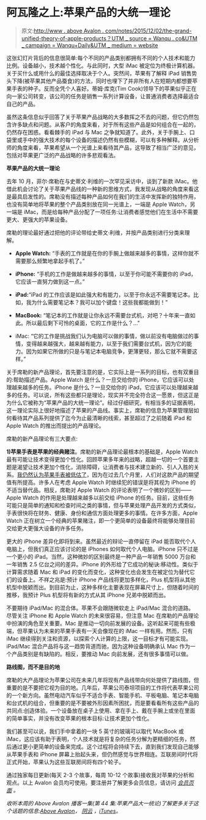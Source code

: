 # 阿瓦隆之上:苹果产品的大统一理论

> 原文:[http://www . above Avalon . com/notes/2015/12/02/the-grand-unified-theory-of-apple-products？UTM _ source = Wanqu . co&UTM _ campaign = Wanqu+Daily&UTM _ medium = website](http://www.aboveavalon.com/notes/2015/12/02/the-grand-unified-theory-of-apple-products?utm_source=wanqu.co&utm_campaign=Wanqu+Daily&utm_medium=website)

这张幻灯片背后的信息很简单:每个不同的产品类别都拥有不同的个人技术和能力比例。设备越小，技术越个性化。与此同时，大型 iMac 被定位为终极计算机器。关于买什么或用什么的最佳选择取决于个人。突然间，苹果有了解释 iPad 销售势头下降(被苹果其他产品蚕食)的方法，同时也埋下了并非所有人在短期内都想要苹果手表的种子。反而全凭个人喜好。蒂姆·库克(Tim Cook)领导下的苹果似乎正在向一家公司转变，该公司的任务是销售一系列计算设备，让普通消费者选择最适合自己的产品。

虽然这条信息似乎回答了关于苹果产品战略的大多数挥之不去的问题，但它仍然包含许多缺点和问题。从客户的角度来看，对于所有这些产品是如何组合在一起的，仍然存在困惑。看看棘手的 iPad 与 Mac 之争就知道了。此外，关于手腕上、口袋里或手中的强大技术的每个设备的描述仍然有些模糊，可以有多种解释。从分析师的角度来看，苹果希望从一个光谱上来看待其产品，这导致了相当广泛的意见，包括对苹果更广泛的产品战略的许多悲观看法。

**苹果产品的大统一理论**

去年 10 月，菲尔·席勒在与史蒂文·利维的一次罕见采访中，谈到了新款 iMac。他借此机会讨论了关于苹果产品线的一种新的思维方式，我发现从战略的角度来看这是最具启发性的。席勒没有描述每种产品如何在我们的生活中发挥新的独特作用，也没有简单地将苹果的整个产品类别放在同一光谱上，一端是 Apple Watch，另一端是 iMac，而是给每种产品分配了一项任务:让消费者感觉他们在生活中不需要更大、更强大的苹果设备。

席勒的理论最好通过把他的评论带给史蒂文·利维，并按产品类别进行分类来理解。

*   **Apple Watch:** “手表的工作就是在你的手腕上做越来越多的事情，这样你就不需要那么频繁地拿起手机了。”

*   **iPhone:** “手机的工作是做越来越多的事情，以至于你可能不需要你的 iPad，它应该一直努力做到这一点。”

*   **iPad:**“iPad 的工作应该是如此强大和有能力，以至于你永远不需要笔记本。比如，我为什么需要笔记本？我可以加个键盘！这些我都能做到！”

*   **MacBook:** “笔记本的工作就是让你永远不需要台式机，对吧？十年来一直如此。所以最后剩下可怜的桌面，它的工作是什么？..."

*   iMac: “它的工作是挑战我们认为电脑可以做的事情，做以前没有电脑做过的事情，变得越来越强大，越来越有能力，以至于我们需要台式机，因为它的能力。因为如果它所做的只是与笔记本电脑竞争，更薄更轻，那么它就不需要这样。”

关于席勒的新产品理论，首先要注意的是，它实际上是一系列的目标，也有双重目的:帮助描述产品。Apple Watch 是什么？一旦交给你的 iPhone，它应该可以处理越来越多的任务。iPhone 是什么？一旦交给你的 iPad，它应该可以处理越来越多的任务。可以说，所有这些都只是理论，现实并不完全符合这一愿景，但这正是为什么它被称为“苹果产品的大统一理论”。经过仔细研究，有相当多的证据表明，这一理论实际上很好地描述了苹果的产品线。事实上，席勒的信息为苹果管理层如何看待其产品系列提供了迄今为止最清晰的线索，甚至超过了之前随着 iPad 和 Apple Watch 的推出而提出的产品理论。

席勒的新产品理论有三大要点:

**1)苹果手表是苹果的经典赌注**。席勒的新产品理论最根本的基础是，Apple Watch 最有可能让技术变得更加个性化。回顾苹果多年来的战略，超越一切的一个首要主题是渴望让技术更加个性化，消除障碍，让消费者与技术建立新的、引人入胜的关系。[我仍然认为苹果手表被低估了](http://www.aboveavalon.com/notes/2015/10/5/apple-watch-is-being-severely-underestimated)，因为在过去几个月里，人们对这款产品的期望值有所提高。许多人在考虑 Apple Watch 时继续犯的错误是将其视为 iPhone 的不适当替代品。相反，席勒对 Apple Watch 的评论表明了一个微妙的区别——Apple Watch 的作用是处理越来越多以前交给 iPhone 的任务。目前，这些任务可能只是简单的通知和检查时间之类的事情，但与苹果处理产品开发的方式类似，手表很快将在财务、健康、身份和通信方面处理更多的事情。在许多方面，Apple Watch 正在树立一个经典的苹果赌注，即一个更简单的设备最终将能够处理目前交给更大更强大设备的许多任务。

更大的 iPhone 差异化即将到来。虽然最近的辩论一直停留在 iPad 能否取代个人电脑上，但我们真正应该讨论的是 iPhones 如何取代个人电脑。iPhone 只不过是一个更小的 iPad。当然，这种微妙的区别最终是一种产品一年销售 5000 万台和一年销售 2.5 亿台之间的差异。iPhone 的外形给了它成功的秘诀:移动性。类似于计算需求随着 Mac 和 iPad 的变化而变化，这种变化也会发生在被定位为替代它们的设备上。不祥之兆是:预计 iPhone 产品线将更加多样化，Plus 机型将从其他机型中脱颖而出。到目前为止，这种多样化主要表现在屏幕尺寸上，但随着时间的推移，我预计 Plus 机型将有新的方式从其 iPhone 兄弟中脱颖而出。

不要期待 iPad/Mac 的混合体。苹果不会跟随微软走上 iPad/Mac 混合的道路。尽管关注 iPhone 和 Apple Watch 的未来很容易，但注意 Mac 在席勒的产品理论中扮演的角色至关重要。Mac 是推动一切向前发展的设备。这听起来可能有些极端，但苹果认为未来的苹果手表有一天会像现在的 iMac 一样有用。然而，只有 iMac 继续得到关注和资源，以探索个人计算的上限，这一目标才有可能实现。iPad/Mac 混合产品将与这一趋势背道而驰，因为这种设备明确承认 Mac 作为一个产品类别是有缺陷的。相反，要推动 Mac 向前发展，还有很多事情可以做。

**路线图，而不是目的地**

席勒的大产品理论为苹果公司在未来几年将现有产品线带向何处提供了路线图，但重要的是不要把它视为目的地。几年后，苹果公司泰坦项目的工作将代表苹果公司的一个新方向。虽然电动汽车似乎不适合手表、智能手机、平板电脑、笔记本电脑和台式机的组合，但重要的是不要被外形因素所困扰，而是要看看所有这些产品的共同点:创造体验。一个设备放在桌子上使用、拿在手上、戴在手腕上或坐在里面的简单事实，并没有改变苹果的根本目标:让技术更加个性化。

我们甚至可以说，我们手中拿着的一块 5 英寸的玻璃可以取代 MacBook 或 iMac，这应该有助于表明，个人技术就是将复杂的任务分解为更精细的任务，然后通过更小更简单的设备来完成。这个过程将会持续下去，直到我们发现自己能够从苹果手表和 iPhone 屏幕上抬起头来，但仍然感觉与世界相连。互联房间时代将正式开始，苹果认为这些互联房间将有四个轮子。

通过独家每日更新(每天 2-3 个故事，每周 10-12 个故事)接收我对苹果的分析和观点。以上 Avalon 会员均可使用。要注册并了解更多会员信息，请访问 [*会员页面*](http://www.aboveavalon.com/membership/) *。*

*收听本周的 Above Avalon 播客一集(第 44 集:苹果产品大一统论)了解更多关于这个话题的信息:*[*Above Avalon*](http://www.aboveavalon.com/podcast/2015/12/4/above-avalon-episode-44-the-grand-unified-theory-of-apple-products)*，* [*阴云*](https://overcast.fm/+DxJoNRxY4) *，*[*iTunes*](https://itunes.apple.com/us/podcast/above-avalon/id939247828?mt=2)*。*